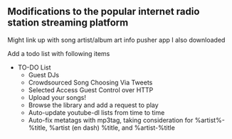 ## Modifications to the popular internet radio station streaming platform

Might link up with song artist/album art info pusher app I also downloaded

Add a todo list with following items

* TO-DO List
	+ Guest DJs
	+ Crowdsourced Song Choosing Via Tweets
	+ Selected Access Guest Control over HTTP
	+ Upload your songs!
	+ Browse the library and add a request to play
	+ Auto-update youtube-dl lists from time to time
	+ Auto-fix metatags with mp3tag, taking consideration for %artist%- %title, %artist (en dash) %title, and %artist-%title
